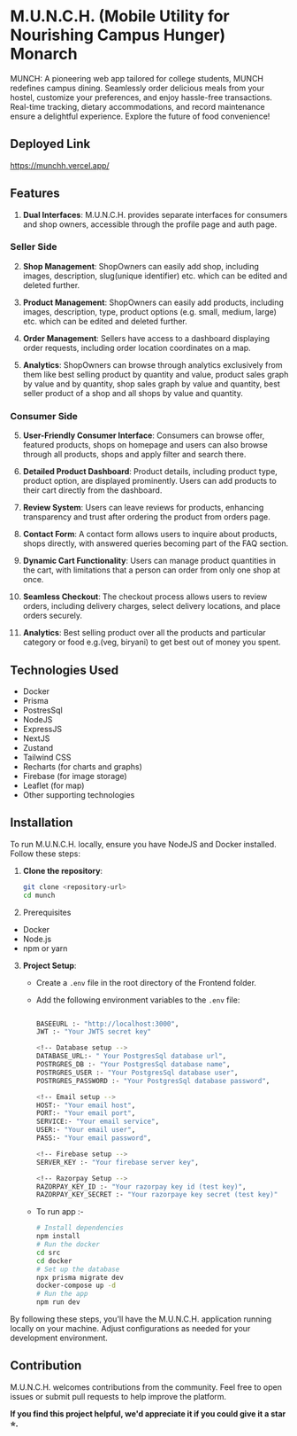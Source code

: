 # M.U.N.C.H. (Mobile Utility for Nourishing Campus Hunger) Monarch

MUNCH: A pioneering web app tailored for college students, MUNCH redefines campus dining. Seamlessly order delicious meals from your hostel, customize your preferences, and enjoy hassle-free transactions. Real-time tracking, dietary accommodations, and record maintenance ensure a delightful experience. Explore the future of food convenience!

## Deployed Link

https://munchh.vercel.app/

## Features

1. **Dual Interfaces**: M.U.N.C.H. provides separate interfaces for consumers and shop owners, accessible through the profile page and auth page.

### Seller Side

2. **Shop Management**: ShopOwners can easily add shop, including images, description, slug(unique identifier) etc. which can be edited and deleted further.

2. **Product Management**: ShopOwners can easily add products, including images, description, type, product options (e.g. small, medium, large) etc. which can be edited and deleted further.

3. **Order Management**: Sellers have access to a dashboard displaying order requests, including order location coordinates on a map.

4. **Analytics**: ShopOwners can browse through analytics exclusively from them like best selling product by quantity and value, product sales graph by value and by quantity, shop sales graph by value and quantity, best seller product of a shop and all shops by value and quantity.

### Consumer Side

5. **User-Friendly Consumer Interface**: Consumers can browse offer, featured products, shops on homepage and users can also browse through all products, shops and apply filter and search there.

6. **Detailed Product Dashboard**: Product details, including product type, product option, are displayed prominently. Users can add products to their cart directly from the dashboard.

7. **Review System**: Users can leave reviews for products, enhancing transparency and trust after ordering the product from orders page.

8. **Contact Form**: A contact form allows users to inquire about products, shops directly, with answered queries becoming part of the FAQ section.

9. **Dynamic Cart Functionality**: Users can manage product quantities in the cart, with limitations that a person can order from only one shop at once.

10. **Seamless Checkout**: The checkout process allows users to review orders, including delivery charges, select delivery locations, and place orders securely.

11. **Analytics**: Best selling product over all the products and particular category or food e.g.(veg, biryani) to get best out of money you spent.

## Technologies Used

- Docker
- Prisma
- PostresSql
- NodeJS
- ExpressJS
- NextJS
- Zustand
- Tailwind CSS
- Recharts (for charts and graphs)
- Firebase (for image storage)
- Leaflet (for map)
- Other supporting technologies

## Installation

To run M.U.N.C.H. locally, ensure you have NodeJS and Docker installed. Follow these steps:

1. **Clone the repository**:
    ```bash
    git clone <repository-url>
    cd munch
    ```
2. Prerequisites

- Docker
- Node.js
- npm or yarn

3. **Project Setup**:
    - Create a `.env` file in the root directory of the Frontend folder.
    - Add the following environment variables to the `.env` file:
        ```bash

        BASEEURL :- "http://localhost:3000",
        JWT :- "Your JWTS secret key"

        <!-- Database setup -->
        DATABASE_URL:- " Your PostgresSql database url",
        POSTRGRES_DB :- "Your PostgresSql database name",
        POSTRGRES_USER :- "Your PostgresSql database user",
        POSTRGRES_PASSWORD :- "Your PostgresSql database password",

        <!-- Email setup -->
        HOST:- "Your email host",
        PORT:- "Your email port",
        SERVICE:- "Your email service",
        USER:- "Your email user",
        PASS:- "Your email password",

        <!-- Firebase setup -->
        SERVER_KEY :- "Your firebase server key",

        <!-- Razorpay Setup -->
        RAZORPAY_KEY_ID :- "Your razorpay key id (test key)",
        RAZORPAY_KEY_SECRET :- "Your razorpaye key secret (test key)"
        ```



    - To run app :-
        ```bash
        # Install dependencies
        npm install
        # Run the docker
        cd src
        cd docker
        # Set up the database
        npx prisma migrate dev
        docker-compose up -d
        # Run the app
        npm run dev
        ```

By following these steps, you'll have the M.U.N.C.H. application running locally on your machine. Adjust configurations as needed for your development environment.

## Contribution

M.U.N.C.H. welcomes contributions from the community. Feel free to open issues or submit pull requests to help improve the platform.


**If you find this project helpful, we'd appreciate it if you could give it a star ⭐.**
